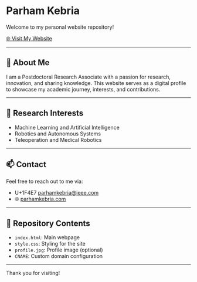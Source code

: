 
# Parham Kebria

Welcome to my personal website repository!

<a href="https://parhamkebria.com" target="_blank">🌐 Visit My Website</a>

---

## 🧠 About Me
I am a Postdoctoral Research Associate with a passion for research, innovation, and sharing knowledge. This website serves as a digital profile to showcase my academic journey, interests, and contributions.

---

## 🔬 Research Interests
- Machine Learning and Artificial Intelligence
- Robotics and Autonomous Systems
- Teleoperation and Medical Robotics

---

## 📫 Contact
Feel free to reach out to me via:
- U+1F4E7 parhamkebria@ieee.com
- 🌐 <a href="https://parhamkebria.com" target="_blank">parhamkebria.com</a>

---

## 📁 Repository Contents
- `index.html`: Main webpage
- `style.css`: Styling for the site
- `profile.jpg`: Profile image (optional)
- `CNAME`: Custom domain configuration

---

Thank you for visiting!
